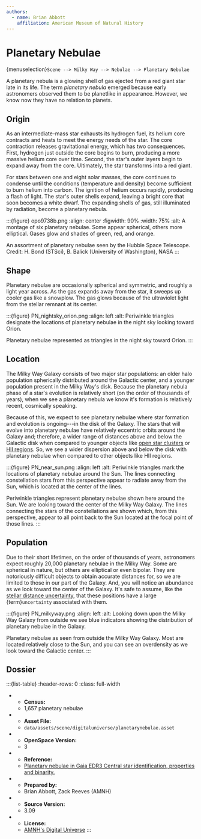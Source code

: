 ```yaml
---
authors:
  - name: Brian Abbott
    affiliation: American Museum of Natural History
---
```



# Planetary Nebulae

{menuselection}`Scene --> Milky Way --> Nebulae --> Planetary Nebulae`


A planetary nebula is a glowing shell of gas ejected from a red giant star late in its life. The term _planetary nebula_ emerged because early astronomers observed them to be planetlike in appearance. However, we know now they have no relation to planets.

## Origin

As an intermediate-mass star exhausts its hydrogen fuel, its helium core contracts and heats to meet the energy needs of the star. The core contraction releases gravitational energy, which has two consequences. First, hydrogen just outside the core begins to burn, producing a more massive helium core over time. Second, the star's outer layers begin to expand away from the core. Ultimately, the star transforms into a red giant.

For stars between one and eight solar masses, the core continues to condense until the conditions (temperature and density) become sufficient to burn helium into carbon. The ignition of helium occurs rapidly, producing a flash of light. The star's outer shells expand, leaving a bright core that soon becomes a white dwarf. The expanding shells of gas, still illuminated by radiation, become a planetary nebula.


:::{figure} opo9738b.png
:align: center
:figwidth: 90%
:width: 75%
:alt: A montage of six planetary nebulae. Some appear spherical, others more elliptical. Gases glow and shades of green, red, and orange.

An assortment of planetary nebulae seen by the Hubble Space Telescope. Credit: H. Bond (STSci), B. Balick (University of Washington), NASA
:::


## Shape

Planetary nebulae are occasionally spherical and symmetric, and roughly a light year across. As the gas expands away from the star, it sweeps up cooler gas like a snowplow. The gas glows because of the ultraviolet light from the stellar remnant at its center. 

:::{figure} PN_nightsky_orion.png
:align: left
:alt: Periwinkle triangles designate the locations of planetary nebulae in the night sky looking toward Orion.

Planetary nebulae represented as triangles in the night sky toward Orion.
:::


## Location

The Milky Way Galaxy consists of two major star populations: an older halo population spherically distributed around the Galactic center, and a younger population present in the Milky Way's disk. Because the planetary nebula phase of a star's evolution is relatively short (on the order of thousands of  years), when we see a planetary nebula we know it's formation is relatively recent, cosmically speaking.

Because of this, we expect to see planetary nebulae where star formation and evolution is ongoing---in the disk of the Galaxy. The stars that will evolve into planetary nebulae have relatively eccentric orbits around the Galaxy and; therefore, a wider range of distances above and below the Galactic disk when compared to younger objects like [open star clusters](../../star-clusters/open-clusters/index) or [HII regions](../HII-regions/index). So, we see a wider dispersion above and below the disk with planetary nebulae when compared to other objects like HII regions.


:::{figure} PN_near_sun.png
:align: left
:alt: Periwinkle triangles mark the locations of planetary nebulae around the Sun. The lines connecting constellation stars from this perspective appear to radiate away from the Sun, which is located at the center of the lines.

Periwinkle triangles represent planetary nebulae shown here around the Sun. We are looking toward the center of the Milky Way Galaxy. The lines connecting the stars of the constellations are shown which, from this perspective, appear to all point back to the Sun located at the focal point of those lines. 
:::



## Population

Due to their short lifetimes, on the order of thousands of years, astronomers expect roughly 20,000 planetary nebulae in the Milky Way. Some are spherical in nature, but others are elliptical or even bipolar. They are notoriously difficult objects to obtain accurate distances for, so we are limited to those in our part of the Galaxy. And, you will notice an abundance as we look toward the center of the Galaxy. It's safe to assume, like the [stellar distance uncertainty](../../stars/star-distance-uncertainty/index), that these positions have a large {term}`uncertainty` associated with them.



:::{figure} PN_milkyway.png
:align: left
:alt: Looking down upon the Milky Way Galaxy from outside we see blue indicators showing the distribution of planetary nebulae in the Galaxy.

Planetary nebulae as seen from outside the Milky Way Galaxy. Most are located relatively close to the Sun, and you can see an overdensity as we look toward the Galactic center. 
:::




## Dossier
:::{list-table}
:header-rows: 0
:class: full-width

* - **Census:**
  - 1,657 planetary nebulae
* - **Asset File:**
  - `data/assets/scene/digitaluniverse/planetarynebulae.asset`
* - **OpenSpace Version:**
  - 3
* - **Reference:**
  - [Planetary nebulae in Gaia EDR3 Central star identification, properties and binarity.](https://doi.org/10.1051/0004-6361/202141916)
* - **Prepared by:**
  - Brian Abbott, Zack Reeves (AMNH)
* - **Source Version:**
  - 3.09
* - **License:**
  - [AMNH's Digital Universe](https://www.amnh.org/research/hayden-planetarium/digital-universe/download/digital-universe-license)
:::